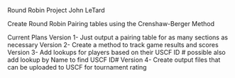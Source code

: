 Round Robin Project
John LeTard

Create Round Robin Pairing tables using the Crenshaw-Berger Method

Current Plans
Version 1-  Just output a pairing table for as many sections as necessary
Version 2-  Create a method to track game results and scores
Version 3-  Add lookups for players based on their USCF ID #  possible also add lookup by Name to find USCF ID#
Version 4-  Create output files that can be uploaded to USCF for tournament rating